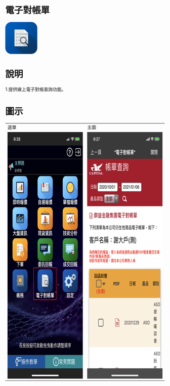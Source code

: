 # 電子對帳單
<img src="/img/icon/cashtransfer.png" width="20%" height="20%">

# 說明
1.提供線上電子對帳查詢功能。

# 圖示
<table>
    <tr>
        <td>選單</td> 
        <td>主圖</td> 
    </tr>
    <tr>
        <td><img src="/img/cashtransfer/1.png" width=563 height=780></td> 
        <td><img src="/img/cashtransfer/2.png" width=563 height=780></td> 
    </tr>
    
</table>